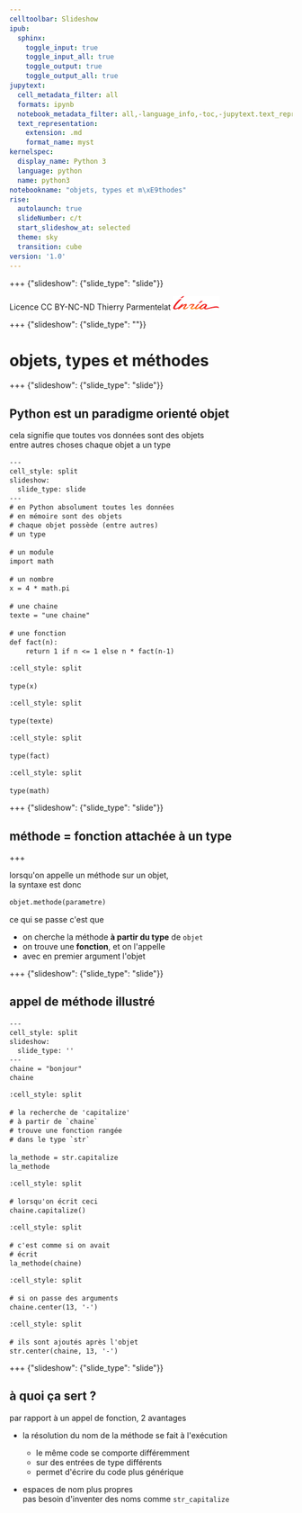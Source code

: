 ```yaml
---
celltoolbar: Slideshow
ipub:
  sphinx:
    toggle_input: true
    toggle_input_all: true
    toggle_output: true
    toggle_output_all: true
jupytext:
  cell_metadata_filter: all
  formats: ipynb
  notebook_metadata_filter: all,-language_info,-toc,-jupytext.text_representation.jupytext_version,-jupytext.text_representation.format_version
  text_representation:
    extension: .md
    format_name: myst
kernelspec:
  display_name: Python 3
  language: python
  name: python3
notebookname: "objets, types et m\xE9thodes"
rise:
  autolaunch: true
  slideNumber: c/t
  start_slideshow_at: selected
  theme: sky
  transition: cube
version: '1.0'
---
```


+++ {"slideshow": {"slide_type": "slide"}}

<div class="licence">
<span>Licence CC BY-NC-ND</span>
<span>Thierry Parmentelat</span>
<span><img src="media/inria-25-alpha.png" /></span>
</div>

+++ {"slideshow": {"slide_type": ""}}

# objets, types et méthodes

+++ {"slideshow": {"slide_type": "slide"}}

## Python est un paradigme orienté objet  

cela signifie que toutes vos données sont des objets  
entre autres choses chaque objet a un type

```{code-cell}
---
cell_style: split
slideshow:
  slide_type: slide
---
# en Python absolument toutes les données
# en mémoire sont des objets
# chaque objet possède (entre autres)
# un type

# un module
import math

# un nombre
x = 4 * math.pi

# une chaine
texte = "une chaine"

# une fonction
def fact(n):
    return 1 if n <= 1 else n * fact(n-1)
```

```{code-cell}
:cell_style: split

type(x)
```

```{code-cell}
:cell_style: split

type(texte)
```

```{code-cell}
:cell_style: split

type(fact)
```

```{code-cell}
:cell_style: split

type(math)
```

+++ {"slideshow": {"slide_type": "slide"}}

## méthode = fonction attachée à un type

+++

lorsqu'on appelle un méthode sur un objet,  
la syntaxe est donc  

```python
objet.methode(parametre)
```
    
ce qui se passe c'est que

* on cherche la méthode **à partir du type** de `objet`  
* on trouve une **fonction**, et on l'appelle 
* avec en premier argument l'objet

+++ {"slideshow": {"slide_type": "slide"}}

## appel de méthode illustré

```{code-cell}
---
cell_style: split
slideshow:
  slide_type: ''
---
chaine = "bonjour"
chaine
```

```{code-cell}
:cell_style: split

# la recherche de 'capitalize' 
# à partir de `chaine`
# trouve une fonction rangée
# dans le type `str`

la_methode = str.capitalize
la_methode
```

```{code-cell}
:cell_style: split

# lorsqu'on écrit ceci
chaine.capitalize()
```

```{code-cell}
:cell_style: split

# c'est comme si on avait
# écrit 
la_methode(chaine)
```

```{code-cell}
:cell_style: split

# si on passe des arguments
chaine.center(13, '-')
```

```{code-cell}
:cell_style: split

# ils sont ajoutés après l'objet
str.center(chaine, 13, '-')
```

+++ {"slideshow": {"slide_type": "slide"}}

## à quoi ça sert ?

par rapport à un appel de fonction, 2 avantages

* la résolution du nom de la méthode se fait à l'exécution
  * le même code se comporte différemment
  * sur des entrées de type différents
  * permet d'écrire du code plus générique

* espaces de nom plus propres  
  pas besoin d'inventer des noms comme `str_capitalize`
